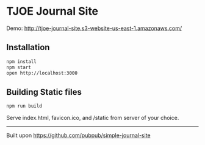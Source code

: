 # TJOE Journal Site

Demo: http://tjoe-journal-site.s3-website-us-east-1.amazonaws.com/

## Installation

```bash
npm install
npm start
open http://localhost:3000
```

## Building Static files

```bash
npm run build
```
Serve index.html, favicon.ico, and /static from server of your choice.

------------------
Built upon https://github.com/pubpub/simple-journal-site